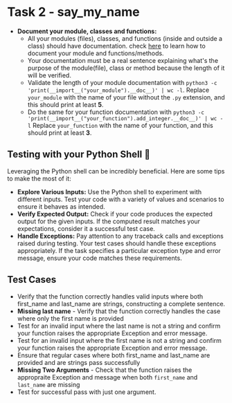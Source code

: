 # Task 2 - say_my_name
- **Document your module, classes and functions:**  
    - All your modules (files), classes, and functions (inside and outside a class) should have documentation. check [here](https://intranet.alxswe.com/rltoken/dOO785g5EQYkRU2E1wri0g) to learn how to document your module and functions/methods.  
    - Your documentation must be a real sentence explaining what's the purpose of the module(file), class or method because the length of it will be verified.
    - Validate the length of your module documentation with `python3 -c 'print(__import__("your_module").__doc__)' | wc -l`. Replace `your_module` with the name of your file without the `.py` extension, and this should print at least **5**.
    - Do the same for your function documentation with `python3 -c 'print(__import__("your_function").add_integer.__doc__)' | wc -l` Replace `your_function` with the name of your function, and this should print at least **3**.
## Testing with your Python Shell 🐍
Leveraging the Python shell can be incredibly beneficial. Here are some tips to make the most of it:  
- **Explore Various Inputs:** Use the Python shell to experiment with different inputs. Test your code with a variety of values and scenarios to ensure it behaves as intended.  
- **Verify Expected Output:** Check if your code produces the expected output for the given inputs. If the computed result matches your expectations, consider it a successful test case.
- **Handle Exceptions:** Pay attention to any traceback calls and exceptions raised during testing. Your test cases should handle these exceptions appropriately. If the task specifies a particular exception type and error message, ensure your code matches these requirements.    
## Test Cases 
- Verify that the function correctly handles valid inputs where both first_name and last_name are strings, constructing a complete sentence.  
- **Missing last name** - Verify that the function correctly handles the case where only the first name is provided
- Test for an invalid input where the last name is not a string and confirm your function raises the appropriate  Exception and error message.
- Test for an invalid input where the first name is not a string and confirm your function raises the appropriate  Exception and error message.
- Ensure that regular cases where both first_name and last_name are provided and are strings pass successfully  
- **Missing Two Arguments** - Check that the function raises the appropraite Exception and message when both `first_name` and `last_name` are missing
- Test for successful pass with just one argument. 
